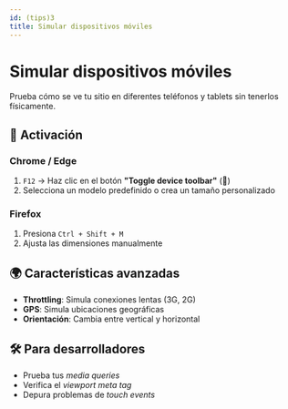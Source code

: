 ```yaml
---
id: (tips)3
title: Simular dispositivos móviles
---
```


# Simular dispositivos móviles

Prueba cómo se ve tu sitio en diferentes teléfonos y tablets sin tenerlos físicamente.

## 🔄 Activación

### Chrome / Edge
1. `F12` → Haz clic en el botón **"Toggle device toolbar"** (📱)
2. Selecciona un modelo predefinido o crea un tamaño personalizado

### Firefox
1. Presiona `Ctrl + Shift + M`
2. Ajusta las dimensiones manualmente

## 🌍 Características avanzadas

- **Throttling**: Simula conexiones lentas (3G, 2G)
- **GPS**: Simula ubicaciones geográficas
- **Orientación**: Cambia entre vertical y horizontal

## 🛠️ Para desarrolladores

- Prueba tus _media queries_
- Verifica el _viewport meta tag_
- Depura problemas de _touch events_

